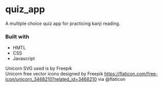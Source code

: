# quiz_app
A multiple choice quiz app for practicing kanji reading.

### Built with
- HMTL
- CSS
- Javascript

Unicorn SVG used is by Freepik <br/>
Unicorn free vector icons designed by Freepik https://flaticon.com/free-icon/unicorn_3468210?related_id=3468210 via 
@flaticon
